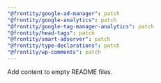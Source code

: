```yaml
---
"@frontity/google-ad-manager": patch
"@frontity/google-analytics": patch
"@frontity/google-tag-manager-analytics": patch
"@frontity/head-tags": patch
"@frontity/smart-adserver": patch
"@frontity/type-declarations": patch
"@frontity/wp-comments": patch
---
```


Add content to empty README files.

